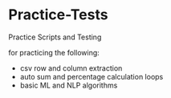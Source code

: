 # Practice-Tests
Practice Scripts and Testing

for practicing the following: 
- csv row and column extraction
- auto sum and percentage calculation loops
- basic ML and NLP algorithms
